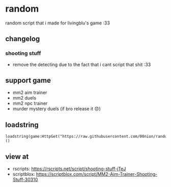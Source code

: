 # random
random script that i made for livingblu's game :33
## changelog
### shooting stuff
  - remove the detecting due to the fact that i cant script that shit :33
## support game
- mm2 aim trainer
- mm2 duels
- mm2 npc trainer
- murder mystery duels (if bro release it 😞)
## loadstring
```luau
loadstring(game:HttpGet("https://raw.githubusercontent.com/00nion/random/refs/heads/main/what.luau"))()
```
## view at
- rscripts: https://rscripts.net/script/shooting-stuff-jTeJ
- scriptblox: https://scriptblox.com/script/MM2-Aim-Trainer-Shooting-Stuff-30310
